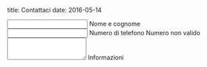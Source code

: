 title: Contattaci
date: 2016-05-14

<form action="#" method="POST">
  <div class="mdl-textfield mdl-js-textfield mdl-textfield--floating-label">
    <input class="mdl-textfield__input" type="text" id="name">
    <label class="mdl-textfield__label" for="applicant_name">Nome e cognome</label>
  </div>
  <div class="mdl-textfield mdl-js-textfield mdl-textfield--floating-label">
    <input class="mdl-textfield__input" type="number" pattern="/^([+]39)?((38[{8,9}|0])|(34[{7-9}|0])|(36[6|8|0])|(33[{3-9}|0])|(32[{8,9}]))([\d]{7})$/" id="applicant_phone_number">
    <label class="mdl-textfield__label" for="applicant_phone_number">Numero di telefono</label>
    <span class="mdl-textfield__error">Numero non valido</span>
  </div>
  <div class="mdl-textfield mdl-js-textfield">
    <textarea class="mdl-textfield__input" type="text" rows="3" maxrows="6" id="additional_info"></textarea>
  <label class="mdl-textfield__label" for="schools">Informazioni</label>
</div>
</form>